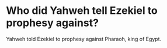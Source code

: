 # Who did Yahweh tell Ezekiel to prophesy against?

Yahweh told Ezekiel to prophesy against Pharaoh, king of Egypt.
